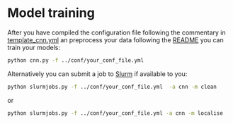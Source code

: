 # Model training

After you have compiled the configuration file following the commentary in [template_cnn.yml](../conf/template_cnn.yml) an preprocess your data following the [README](../tools/REDME.md) you can train your models:

```bash
python cnn.py -f ../conf/your_conf_file.yml
```

Alternatively you can submit a job to [Slurm](https://slurm.schedmd.com/documentation.html) if available to you:

```bash
python slurmjobs.py -f ../conf/your_conf_file.yml  -a cnn -m clean
```

or 

```bash
python slurmjobs.py -f ../conf/your_conf_file.yml -a cnn -m localise
```

